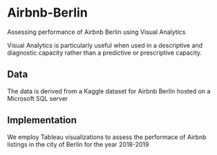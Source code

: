 # Airbnb-Berlin
Assessing performance of Airbnb Berlin using Visual Analytics

Visual Analytics is particularly useful when used in a descriptive and diagnostic capacity rather than a predictive or prescriptive capacity.

## Data
The data is derived from a Kaggle dataset for Airbnb Berlin hosted on a Microsoft SQL server

## Implementation
We employ Tableau visualizations to assess the performace of Airbnb listings in the city of Berlin for the year 2018-2019
